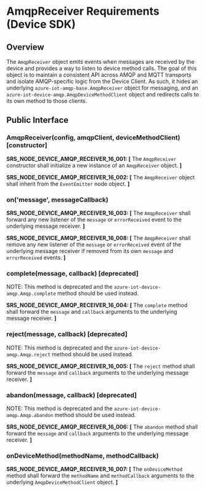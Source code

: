 # AmqpReceiver Requirements (Device SDK)


## Overview
The `AmqpReceiver` object emits events when messages are received by the device and provides a way to listen to device method calls.
The goal of this object is to maintain a consistent API across AMQP and MQTT transports and isolate AMQP-specific logic from the Device Client.
As such, it hides an underlying `azure-iot-amqp-base.AmqpReceiver` object for messaging, and an `azure-iot-device-amqp.AmqpDeviceMethodClient` object
and redirects calls to its own method to those clients.

## Public Interface
### AmqpReceiver(config, amqpClient, deviceMethodClient) [constructor]
**SRS_NODE_DEVICE_AMQP_RECEIVER_16_001: [** The `AmqpReceiver` constructor shall initialize a new instance of an `AmqpReceiver` object. **]**

**SRS_NODE_DEVICE_AMQP_RECEIVER_16_002: [** The `AmqpReceiver` object shall inherit from the `EventEmitter` node object. **]**

### on('message', messageCallback)
**SRS_NODE_DEVICE_AMQP_RECEIVER_16_003: [** The `AmqpReceiver` shall forward any new listener of the `message` or `errorReceived` event to the underlying message receiver. **]**

**SRS_NODE_DEVICE_AMQP_RECEIVER_16_008: [** The `AmqpReceiver` shall remove any new listener of the `message` or `errorReceived` event of the underlying message receiver if removed from its own `message` and `errorReceived` events. **]**

### complete(message, callback) [deprecated]
NOTE: This method is deprecated and the `azure-iot-device-amqp.Amqp.complete` method should be used instead.

**SRS_NODE_DEVICE_AMQP_RECEIVER_16_004: [** The `complete` method shall forward the `message` and `callback` arguments to the underlying message receiver. **]**

### reject(message, callback) [deprecated]
NOTE: This method is deprecated and the `azure-iot-device-amqp.Amqp.reject` method should be used instead.

**SRS_NODE_DEVICE_AMQP_RECEIVER_16_005: [** The `reject` method shall forward the `message` and `callback` arguments to the underlying message receiver. **]**

### abandon(message, callback) [deprecated]
NOTE: This method is deprecated and the `azure-iot-device-amqp.Amqp.abandon` method should be used instead.

**SRS_NODE_DEVICE_AMQP_RECEIVER_16_006: [** The `abandon` method shall forward the `message` and `callback` arguments to the underlying message receiver. **]**

### onDeviceMethod(methodName, methodCallback)
**SRS_NODE_DEVICE_AMQP_RECEIVER_16_007: [** The `onDeviceMethod` method shall forward the `methodName` and `methodCallback` arguments to the underlying `AmqpDeviceMethodClient` object. **]**
